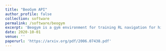 ```yaml
---
title: "BeoGym API"
author_profile: false
collection: software
permalink: /software/beogym
excerpt: 'Beogym is a gym environment for training RL navigation for high level navigation. Although this is primarily designed for USC ILab 3D dataset, you can plug in any slam dataset. This API also has added functionality of integrating,, Recording images, velodyne and gps'
date: 2020-10-01
venue: ''
paperurl: 'https://arxiv.org/pdf/2006.07438.pdf'
---
```

